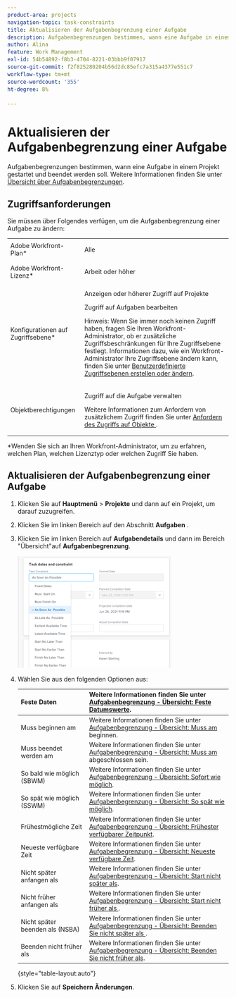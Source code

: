 ```yaml
---
product-area: projects
navigation-topic: task-constraints
title: Aktualisieren der Aufgabenbegrenzung einer Aufgabe
description: Aufgabenbegrenzungen bestimmen, wann eine Aufgabe in einem Projekt gestartet und beendet werden soll. Weitere Informationen finden Sie unter Übersicht über Aufgabenbegrenzungen .
author: Alina
feature: Work Management
exl-id: 54b54892-f8b3-4704-8221-03bbb9f07917
source-git-commit: f2f825280204b56d2dc85efc7a315a4377e551c7
workflow-type: tm+mt
source-wordcount: '355'
ht-degree: 8%

---
```


# Aktualisieren der Aufgabenbegrenzung einer Aufgabe

Aufgabenbegrenzungen bestimmen, wann eine Aufgabe in einem Projekt gestartet und beendet werden soll. Weitere Informationen finden Sie unter [Übersicht über Aufgabenbegrenzungen](../../../manage-work/tasks/task-constraints/task-constraint-overview.md).

## Zugriffsanforderungen

Sie müssen über Folgendes verfügen, um die Aufgabenbegrenzung einer Aufgabe zu ändern:

<table style="table-layout:auto"> 
 <col> 
 <col> 
 <tbody> 
  <tr> 
   <td role="rowheader">Adobe Workfront-Plan*</td> 
   <td> <p>Alle </p> </td> 
  </tr> 
  <tr> 
   <td role="rowheader">Adobe Workfront-Lizenz*</td> 
   <td> <p>Arbeit oder höher</p> </td> 
  </tr> 
  <tr> 
   <td role="rowheader">Konfigurationen auf Zugriffsebene*</td> 
   <td> <p>Anzeigen oder höherer Zugriff auf Projekte</p> <p>Zugriff auf Aufgaben bearbeiten</p> <p>Hinweis: Wenn Sie immer noch keinen Zugriff haben, fragen Sie Ihren Workfront-Administrator, ob er zusätzliche Zugriffsbeschränkungen für Ihre Zugriffsebene festlegt. Informationen dazu, wie ein Workfront-Administrator Ihre Zugriffsebene ändern kann, finden Sie unter <a href="../../../administration-and-setup/add-users/configure-and-grant-access/create-modify-access-levels.md" class="MCXref xref">Benutzerdefinierte Zugriffsebenen erstellen oder ändern</a>.</p> </td> 
  </tr> 
  <tr> 
   <td role="rowheader">Objektberechtigungen</td> 
   <td> <p>Zugriff auf die Aufgabe verwalten </p> <p>Weitere Informationen zum Anfordern von zusätzlichem Zugriff finden Sie unter <a href="../../../workfront-basics/grant-and-request-access-to-objects/request-access.md" class="MCXref xref">Anfordern des Zugriffs auf Objekte </a>.</p> </td> 
  </tr> 
 </tbody> 
</table>

&#42;Wenden Sie sich an Ihren Workfront-Administrator, um zu erfahren, welchen Plan, welchen Lizenztyp oder welchen Zugriff Sie haben.

## Aktualisieren der Aufgabenbegrenzung einer Aufgabe

1. Klicken Sie auf **Hauptmenü** > **Projekte** und dann auf ein Projekt, um darauf zuzugreifen.
1. Klicken Sie im linken Bereich auf den Abschnitt **Aufgaben** .
1. Klicken Sie im linken Bereich auf **Aufgabendetails** und dann im Bereich &quot;Übersicht&quot;auf **Aufgabenbegrenzung**.

   ![](assets/task-constraint-all-options-in-overview-350x254.png)

1. Wählen Sie aus den folgenden Optionen aus:

   | Feste Daten | Weitere Informationen finden Sie unter [Aufgabenbegrenzung - Übersicht: Feste Datumswerte](../../../manage-work/tasks/task-constraints/fixed-dates.md). |
   |---|---|
   | Muss beginnen am | Weitere Informationen finden Sie unter [Aufgabenbegrenzung - Übersicht: Muss am ](../../../manage-work/tasks/task-constraints/must-start-on.md) beginnen. |
   | Muss beendet werden am | Weitere Informationen finden Sie unter [Aufgabenbegrenzung - Übersicht: Muss am ](../../../manage-work/tasks/task-constraints/must-finish-on.md) abgeschlossen sein. |
   | So bald wie möglich (SBWM) | Weitere Informationen finden Sie unter [Aufgabenbegrenzung - Übersicht: Sofort wie möglich](../../../manage-work/tasks/task-constraints/as-soon-as-possible.md). |
   | So spät wie möglich (SSWM) | Weitere Informationen finden Sie unter [Aufgabenbegrenzung - Übersicht: So spät wie möglich](../../../manage-work/tasks/task-constraints/as-late-as-possible.md). |
   | Frühestmögliche Zeit | Weitere Informationen finden Sie unter [Aufgabenbegrenzung - Übersicht: Frühester verfügbarer Zeitpunkt](../../../manage-work/tasks/task-constraints/earliest-available-time.md). |
   | Neueste verfügbare Zeit | Weitere Informationen finden Sie unter [Aufgabenbegrenzung - Übersicht: Neueste verfügbare Zeit](../../../manage-work/tasks/task-constraints/latest-available-time.md). |
   | Nicht später anfangen als | Weitere Informationen finden Sie unter [Aufgabenbegrenzung - Übersicht: Start nicht später als](../../../manage-work/tasks/task-constraints/start-no-later-than.md). |
   | Nicht früher anfangen als | Weitere Informationen finden Sie unter [Aufgabenbegrenzung - Übersicht: Start nicht früher als ](../../../manage-work/tasks/task-constraints/start-no-earlier-than.md). |
   | Nicht später beenden als (NSBA) | Weitere Informationen finden Sie unter [Aufgabenbegrenzung - Übersicht: Beenden Sie nicht später als ](../../../manage-work/tasks/task-constraints/finish-no-later-than.md). |
   | Beenden nicht früher als | Weitere Informationen finden Sie unter [Aufgabenbegrenzung - Übersicht: Beenden Sie nicht früher als](../../../manage-work/tasks/task-constraints/finish-no-earlier-than.md). |

   {style="table-layout:auto"}

1. Klicken Sie auf **Speichern** **Änderungen**.

 
